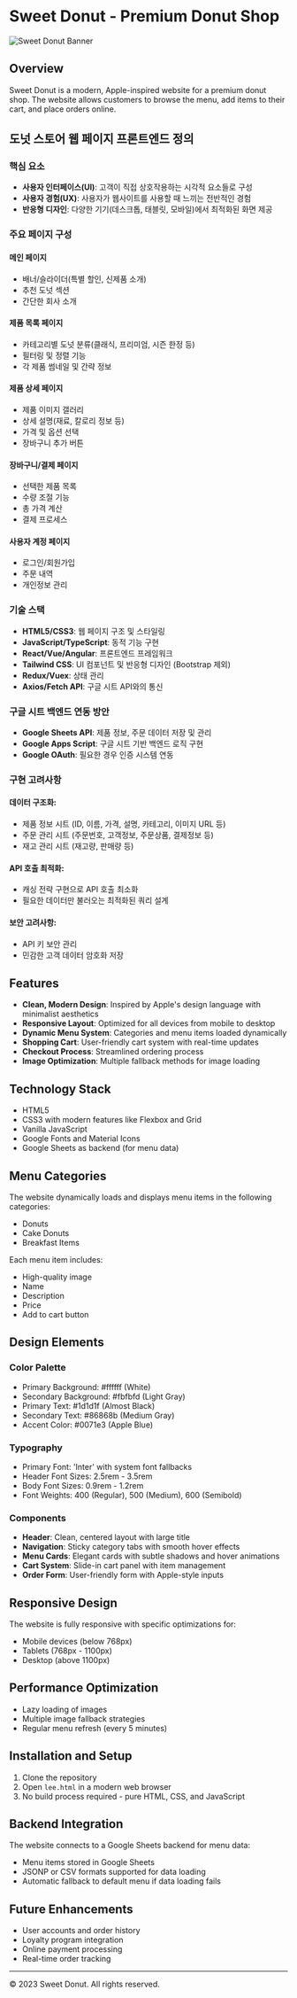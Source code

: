 # Sweet Donut - Premium Donut Shop

![Sweet Donut Banner](https://images.unsplash.com/photo-1551024506-0bccd828d307)

## Overview

Sweet Donut is a modern, Apple-inspired website for a premium donut shop. The website allows customers to browse the menu, add items to their cart, and place orders online.

## 도넛 스토어 웹 페이지 프론트엔드 정의

### 핵심 요소

- **사용자 인터페이스(UI)**: 고객이 직접 상호작용하는 시각적 요소들로 구성
- **사용자 경험(UX)**: 사용자가 웹사이트를 사용할 때 느끼는 전반적인 경험
- **반응형 디자인**: 다양한 기기(데스크톱, 태블릿, 모바일)에서 최적화된 화면 제공

### 주요 페이지 구성

#### 메인 페이지
- 배너/슬라이더(특별 할인, 신제품 소개)
- 추천 도넛 섹션
- 간단한 회사 소개

#### 제품 목록 페이지
- 카테고리별 도넛 분류(클래식, 프리미엄, 시즌 한정 등)
- 필터링 및 정렬 기능
- 각 제품 썸네일 및 간략 정보

#### 제품 상세 페이지
- 제품 이미지 갤러리
- 상세 설명(재료, 칼로리 정보 등)
- 가격 및 옵션 선택
- 장바구니 추가 버튼

#### 장바구니/결제 페이지
- 선택한 제품 목록
- 수량 조절 기능
- 총 가격 계산
- 결제 프로세스

#### 사용자 계정 페이지
- 로그인/회원가입
- 주문 내역
- 개인정보 관리

### 기술 스택

- **HTML5/CSS3**: 웹 페이지 구조 및 스타일링
- **JavaScript/TypeScript**: 동적 기능 구현
- **React/Vue/Angular**: 프론트엔드 프레임워크
- **Tailwind CSS**: UI 컴포넌트 및 반응형 디자인 (Bootstrap 제외)
- **Redux/Vuex**: 상태 관리
- **Axios/Fetch API**: 구글 시트 API와의 통신

### 구글 시트 백엔드 연동 방안

- **Google Sheets API**: 제품 정보, 주문 데이터 저장 및 관리
- **Google Apps Script**: 구글 시트 기반 백엔드 로직 구현
- **Google OAuth**: 필요한 경우 인증 시스템 연동

### 구현 고려사항

#### 데이터 구조화:
- 제품 정보 시트 (ID, 이름, 가격, 설명, 카테고리, 이미지 URL 등)
- 주문 관리 시트 (주문번호, 고객정보, 주문상품, 결제정보 등)
- 재고 관리 시트 (재고량, 판매량 등)

#### API 호출 최적화:
- 캐싱 전략 구현으로 API 호출 최소화
- 필요한 데이터만 불러오는 최적화된 쿼리 설계

#### 보안 고려사항:
- API 키 보안 관리
- 민감한 고객 데이터 암호화 저장

## Features

- **Clean, Modern Design**: Inspired by Apple's design language with minimalist aesthetics
- **Responsive Layout**: Optimized for all devices from mobile to desktop
- **Dynamic Menu System**: Categories and menu items loaded dynamically
- **Shopping Cart**: User-friendly cart system with real-time updates
- **Checkout Process**: Streamlined ordering process
- **Image Optimization**: Multiple fallback methods for image loading

## Technology Stack

- HTML5
- CSS3 with modern features like Flexbox and Grid
- Vanilla JavaScript
- Google Fonts and Material Icons
- Google Sheets as backend (for menu data)

## Menu Categories

The website dynamically loads and displays menu items in the following categories:

- Donuts
- Cake Donuts
- Breakfast Items

Each menu item includes:
- High-quality image
- Name
- Description
- Price
- Add to cart button

## Design Elements

### Color Palette

- Primary Background: #ffffff (White)
- Secondary Background: #fbfbfd (Light Gray)
- Primary Text: #1d1d1f (Almost Black)
- Secondary Text: #86868b (Medium Gray)
- Accent Color: #0071e3 (Apple Blue)

### Typography

- Primary Font: 'Inter' with system font fallbacks
- Header Font Sizes: 2.5rem - 3.5rem
- Body Font Sizes: 0.9rem - 1.2rem
- Font Weights: 400 (Regular), 500 (Medium), 600 (Semibold)

### Components

- **Header**: Clean, centered layout with large title
- **Navigation**: Sticky category tabs with smooth hover effects
- **Menu Cards**: Elegant cards with subtle shadows and hover animations
- **Cart System**: Slide-in cart panel with item management
- **Order Form**: User-friendly form with Apple-style inputs

## Responsive Design

The website is fully responsive with specific optimizations for:
- Mobile devices (below 768px)
- Tablets (768px - 1100px)
- Desktop (above 1100px)

## Performance Optimization

- Lazy loading of images
- Multiple image fallback strategies
- Regular menu refresh (every 5 minutes)

## Installation and Setup

1. Clone the repository
2. Open `lee.html` in a modern web browser
3. No build process required - pure HTML, CSS, and JavaScript

## Backend Integration

The website connects to a Google Sheets backend for menu data:
- Menu items stored in Google Sheets
- JSONP or CSV formats supported for data loading
- Automatic fallback to default menu if data loading fails

## Future Enhancements

- User accounts and order history
- Loyalty program integration
- Online payment processing
- Real-time order tracking

---

© 2023 Sweet Donut. All rights reserved. 